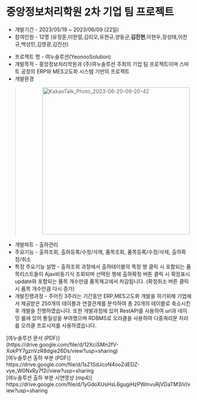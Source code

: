 # 중앙정보처리학원 2차 기업 팀 프로젝트
- 개발기간 - 2023/05/19 ~ 2023/06/09 (22일)
- 참여인원 - 12명 (유정훈,이한얼,김리오,유현규,양동균,**김진현**,이현우,장성태,이찬규,백성민,김영광,김진선)<p>
- 프로젝트 명 - 여누솔루션(YeonooSolution)
- 개발목적 - 중앙정보처리학원과 (주)여누솔루션 주최의 기업 팀 프로젝트이며 스마트 공장의 ERP와 MES고도화 시스템 기반의 프로젝트
- 개발환경
> &nbsp;&nbsp;&nbsp;&nbsp;&nbsp;&nbsp;&nbsp;&nbsp;&nbsp;&nbsp;&nbsp;&nbsp;&nbsp;&nbsp;&nbsp;<img width="400" alt="KakaoTalk_Photo_2023-06-20-09-20-42" src="https://github.com/kimjinzx/yeonoosolution/assets/118345975/76d6da04-1be4-4e62-8f23-260f7eb78e5c">
- 개발파트 - 출하관리
- 주요기능 - 출하조회, 출하등록/수정/삭제, 품목조회, 품목등록/수정/삭제, 출하확정/취소
- 특정 주요기능 설명 -  출하조회 과정에서 출하테이블의 특정 행 클릭 시 포함되는 품목리스트들이 Ajax비동기식 조회되며 선택된 행에 출하확정 버튼 클릭 시 확정표시 update와 포함되는 품목 개수만큼 품목제고에서 차감됩니다. (확정취소 버튼 클릭 시 품목 개수만큼 다시 증가)
- 개발진행과정 - 주어진 3주라는 기간동안 ERP,MES고도화 개발을 하기위해 기업에서 제공받은 250개의 테이블과 연결관계를 분석하여 총 20개의 테이블로 축소시킨 후 개발을 진행하였습니다.
              또한 개발과정에 있어 RestAPI를 사용하여 url과 네이밍 룰에 있어 통일성을 부여했으며 RDBMS로 오라클을 사용하여 다중쿼리문 처리를 오라클 프로시저를 사용하였습니다. 


<p>
[여누솔루션 문서 (PDF)] <br> (https://drive.google.com/file/d/12XciSMn2fV-XokPY7gznVzR8dgie26Ds/view?usp=sharing)
<br>
[여누솔루션 출하 부분 (PDF)] <br> https://drive.google.com/file/d/1sZ1SdJcoN4ooZdEDZ-vye_W0NxRy7f2i/view?usp=sharing
<br>
[여누솔루션 출하 부분 시연영상 (mp4)] <br> https://drive.google.com/file/d/1yGdoXUsHsL6gugiHzPWmvuRjVDaTM3iV/view?usp=sharing
